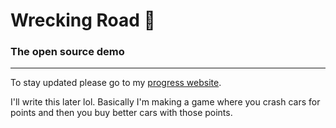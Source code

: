 # Wrecking Road :car:
### The open source demo
___

To stay updated please go to my [progress website](https://wreckingroad.repl.co).

I'll write this later lol. Basically I'm making a game where you crash cars for points and then you buy better cars with those points.
